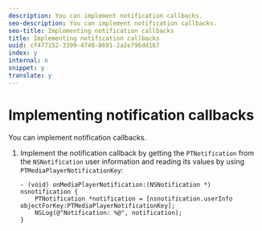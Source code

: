 ```yaml
---
description: You can implement notification callbacks.
seo-description: You can implement notification callbacks.
seo-title: Implementing notification callbacks
title: Implementing notification callbacks
uuid: cf477152-3399-4740-8691-2a2e796dd167
index: y
internal: n
snippet: y
translate: y
---
```


# Implementing notification callbacks

You can implement notification callbacks.


1. Implement the notification callback by getting the `PTNotification` from the `NSNotification` user information and reading its values by using `PTMediaPlayerNotificationKey`:

   ```
   - (void) onMediaPlayerNotification:(NSNotification *) nsnotification { 
       PTNotification *notification = [nsnotification.userInfo objectForKey:PTMediaPlayerNotificationKey]; 
       NSLog(@"Notification: %@", notification); 
   }
   ```

